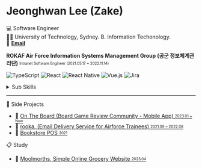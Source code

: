 # Jeonghwan Lee (Zake)
💻 Software Engineer   
👨‍🎓 University of Technology, Sydney. B. Information Techonology.  
📌 **[Email](mailto:floatim00@gmail.com)**

**ROKAF Air Force Information Systems Management Group (공군 정보체계관리단)** <sub><sup> Intranet Software Engineer (2021.05.17 ~ 2022.11.14)</sup></sub>

![TypeScript](https://img.shields.io/badge/-TypeScript-3178C6?style=flat-square&logo=TypeScript&logoColor=white)
![React](https://img.shields.io/badge/react-%2320232a.svg?style=flat-square&logo=react&logoColor=%2361DAFB)
![React Native](https://img.shields.io/badge/react_native-%2320232a.svg?style=flat-square&logo=react&logoColor=%2361DAFB)
![Vue.js](https://img.shields.io/badge/vuejs-%2335495e.svg?style=flat-square&logo=vuedotjs&logoColor=%234FC08D)
![Jira](https://img.shields.io/badge/jira-%230A0FFF.svg?style=flat-square&logo=jira&logoColor=white)

<details>
<summary>Sub Skills</summary>
<p></p>

![Java](https://img.shields.io/badge/-Java-%23ED8B00?style=flat-square&logo=Java&logoColor=white)
![Spring](https://img.shields.io/badge/-Spring-6DB33F?style=flat-square&logo=Spring&logoColor=white)
![MySQL](https://img.shields.io/badge/-MySQL-00758F?style=flat-square&logo=mysql&logoColor=white)

</details>

___

📁 Side Projects
- 📃 [On The Board (Board Game Review Community - Mobile App) <sub><sup>2023.01 ~ Now</sup></sub>](https://github.com/super-board/app)
- 📃 [rooka, (Email Delivery Service for Airforce Trainees) <sub><sup>2021.09 ~ 2022.08</sup></sub>](https://github.com/zake-dev/rooka-web-front)
- 📃 [Bookstore POS <sub><sup>2021</sup></sub>](https://github.com/zake-dev/bookstore-pos-react)

📋 Study
- 📃 [Moolmorths, Simple Online Grocery Website <sub><sup>2023.04</sup></sub>](https://github.com/zake-dev/online-grocery-store-webapp)

<!---
[![zale-dev's github stats](https://github-readme-stats.vercel.app/api?username=zake-dev)](https://github.com/zake-dev)
[![Top Langs](https://github-readme-stats.vercel.app/api/top-langs/?username=zake-dev&layout=compact)](https://github.com/zake-dev/github-readme-stats)
-->
